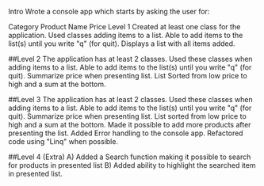 Intro
Wrote a console app which starts by asking the user for:

Category
Product Name
Price
Level 1
Created at least one class for the application. Used classes adding items to a list. Able to add items to the list(s) until you write "q" (for quit). Displays a list with all items added.

##Level 2 The application has at least 2 classes. Used these classes when adding items to a list. Able to add items to the list(s) until you write "q" (for quit). Summarize price when presenting list. List Sorted from low price to high and a sum at the bottom.

##Level 3 The application has at least 2 classes. Used these classes when adding items to a list. Able to add items to the list(s) until you write "q" (for quit). Summarize price when presenting list. List sorted from low price to high and a sum at the bottom. Made it possible to add more products after presenting the list. Added Error handling to the console app. Refactored code using "Linq" when possible.

##Level 4 (Extra) A) Added a Search function making it possible to search for products in presented list B) Added ability to highlight the searched item in presented list.